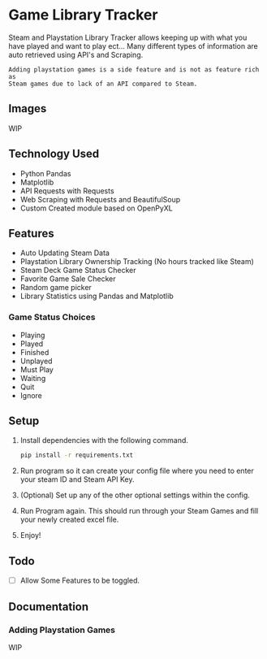 # Game Library Tracker

Steam and Playstation Library Tracker allows keeping up with what you have played and want to play ect... Many different types of information are auto retrieved using API's and Scraping.

    Adding playstation games is a side feature and is not as feature rich as
    Steam games due to lack of an API compared to Steam.

## Images

WIP

## Technology Used

- Python Pandas
- Matplotlib
- API Requests with Requests
- Web Scraping with Requests and BeautifulSoup
- Custom Created module based on OpenPyXL

## Features

- Auto Updating Steam Data
- Playstation Library Ownership Tracking (No hours tracked like Steam)
- Steam Deck Game Status Checker
- Favorite Game Sale Checker
- Random game picker
- Library Statistics using Pandas and Matplotlib

### Game Status Choices

- Playing
- Played
- Finished
- Unplayed
- Must Play
- Waiting
- Quit
- Ignore

## Setup

1. Install dependencies with the following command.

   ```bash
   pip install -r requirements.txt
   ```

2. Run program so it can create your config file where you need to enter your steam ID and Steam API Key.

3. (Optional) Set up any of the other optional settings within the config.

4. Run Program again. This should run through your Steam Games and fill your newly created excel file.

5. Enjoy!

## Todo

- [ ] Allow Some Features to be toggled.

## Documentation

### Adding Playstation Games

WIP
